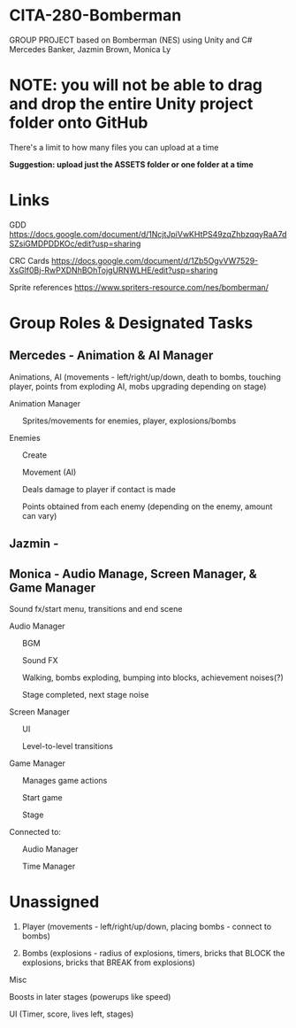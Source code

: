 # CITA-280-Bomberman
GROUP PROJECT based on Bomberman (NES) using Unity and C#
Mercedes Banker, Jazmin Brown, Monica Ly


# NOTE: you will not be able to drag and drop the entire Unity project folder onto GitHub
There's a limit to how many files you can upload at a time 

<b> Suggestion: upload just the ASSETS folder or one folder at a time </b>


# Links
GDD https://docs.google.com/document/d/1NcjtJpiVwKHtPS49zqZhbzqqyRaA7dSZsiGMDPDDKOc/edit?usp=sharing 

CRC Cards https://docs.google.com/document/d/1Zb5OgvVW7529-XsGlf0Bj-RwPXDNhBOhTojgURNWLHE/edit?usp=sharing

Sprite references https://www.spriters-resource.com/nes/bomberman/


# Group Roles & Designated Tasks
<h2> Mercedes - Animation & AI Manager </h2>

Animations, AI (movements - left/right/up/down, death to bombs, touching player, points from exploding AI, mobs upgrading depending on stage)

Animation Manager 
<ul>
  Sprites/movements for enemies, player, explosions/bombs
  </ul>
  
Enemies
<ul>

Create

Movement (AI)

Deals damage to player if contact is made

Points obtained from each enemy (depending on the enemy, amount can vary)
</ul>



<h2> Jazmin - </h2>


<h2> Monica - Audio Manage, Screen Manager, & Game Manager </h2>

Sound fx/start menu, transitions and end scene 

Audio Manager
<ul>

BGM

Sound FX

Walking, bombs exploding, bumping into blocks, achievement noises(?)

Stage completed, next stage noise
</ul>

Screen Manager
<ul> 

UI

Level-to-level transitions
</ul>

Game Manager
<ul>

Manages game actions

Start game

Stage 
</ul> 

Connected to:
<ul>
Audio Manager

Time Manager
</ul>



# Unassigned

1. Player (movements - left/right/up/down, placing bombs - connect to bombs)

3. Bombs (explosions - radius of explosions, timers, bricks that BLOCK the explosions, bricks that BREAK from explosions)


Misc

Boosts in later stages (powerups like speed)

UI (Timer, score, lives left, stages)
